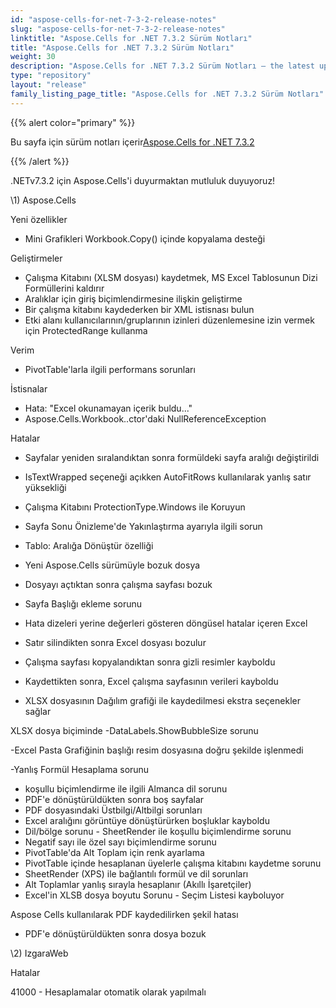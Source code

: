 ```yaml
---
id: "aspose-cells-for-net-7-3-2-release-notes"
slug: "aspose-cells-for-net-7-3-2-release-notes"
linktitle: "Aspose.Cells for .NET 7.3.2 Sürüm Notları"
title: "Aspose.Cells for .NET 7.3.2 Sürüm Notları"
weight: 30
description: "Aspose.Cells for .NET 7.3.2 Sürüm Notları – the latest updates and fixes."
type: "repository"
layout: "release"
family_listing_page_title: "Aspose.Cells for .NET 7.3.2 Sürüm Notları"
---
```

{{% alert color="primary" %}} 

 Bu sayfa için sürüm notları içerir[Aspose.Cells for .NET 7.3.2](https://releases.aspose.com/cells/net/new-releases/aspose.cells-for-.net-7.3.2/)

{{% /alert %}} 

 .NETv7.3.2 için Aspose.Cells'i duyurmaktan mutluluk duyuyoruz!



\1) Aspose.Cells 



 Yeni özellikler

- Mini Grafikleri Workbook.Copy() içinde kopyalama desteği



 Geliştirmeler

- Çalışma Kitabını (XLSM dosyası) kaydetmek, MS Excel Tablosunun Dizi Formüllerini kaldırır
- Aralıklar için giriş biçimlendirmesine ilişkin geliştirme
- Bir çalışma kitabını kaydederken bir XML istisnası bulun
- Etki alanı kullanıcılarının/gruplarının izinleri düzenlemesine izin vermek için ProtectedRange kullanma



 Verim

- PivotTable'larla ilgili performans sorunları



 İstisnalar

- Hata: "Excel okunamayan içerik buldu..."
- Aspose.Cells.Workbook..ctor'daki NullReferenceException



 Hatalar

- Sayfalar yeniden sıralandıktan sonra formüldeki sayfa aralığı değiştirildi
- IsTextWrapped seçeneği açıkken AutoFitRows kullanılarak yanlış satır yüksekliği
- Çalışma Kitabını ProtectionType.Windows ile Koruyun
- Sayfa Sonu Önizleme'de Yakınlaştırma ayarıyla ilgili sorun
- Tablo: Aralığa Dönüştür özelliği
- Yeni Aspose.Cells sürümüyle bozuk dosya
- Dosyayı açtıktan sonra çalışma sayfası bozuk
- Sayfa Başlığı ekleme sorunu
- Hata dizeleri yerine değerleri gösteren döngüsel hatalar içeren Excel
- Satır silindikten sonra Excel dosyası bozulur
- Çalışma sayfası kopyalandıktan sonra gizli resimler kayboldu
- Kaydettikten sonra, Excel çalışma sayfasının verileri kayboldu

 - XLSX dosyasının Dağılım grafiği ile kaydedilmesi ekstra seçenekler sağlar

 XLSX dosya biçiminde -DataLabels.ShowBubbleSize sorunu

 -Excel Pasta Grafiğinin başlığı resim dosyasına doğru şekilde işlenmedi

 -Yanlış Formül Hesaplama sorunu

- koşullu biçimlendirme ile ilgili Almanca dil sorunu
- PDF'e dönüştürüldükten sonra boş sayfalar
- PDF dosyasındaki Üstbilgi/Altbilgi sorunları
- Excel aralığını görüntüye dönüştürürken boşluklar kayboldu
- Dil/bölge sorunu - SheetRender ile koşullu biçimlendirme sorunu
- Negatif sayı ile özel sayı biçimlendirme sorunu
- PivotTable'da Alt Toplam için renk ayarlama
- PivotTable içinde hesaplanan üyelerle çalışma kitabını kaydetme sorunu
- SheetRender (XPS) ile bağlantılı formül ve dil sorunları
- Alt Toplamlar yanlış sırayla hesaplanır (Akıllı İşaretçiler)
- Excel'in XLSB dosya boyutu Sorunu - Seçim Listesi kayboluyor

 Aspose Cells kullanılarak PDF kaydedilirken şekil hatası

- PDF'e dönüştürüldükten sonra dosya bozuk



 \2) IzgaraWeb



 Hatalar

 41000 - Hesaplamalar otomatik olarak yapılmalı




